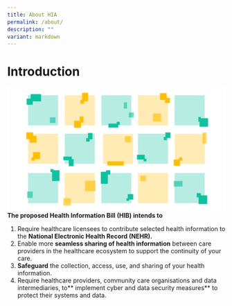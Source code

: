 ```yaml
---
title: About HIA
permalink: /about/
description: ""
variant: markdown
---
```

# Introduction
![](/images/about%20hia.png)
**The proposed Health Information Bill (HIB) intends to**
1. Require healthcare licensees to contribute selected health information to the **National Electronic Health Record (NEHR).**
2. Enable more **seamless sharing of health information** between care providers in the healthcare ecosystem to support the continuity of your care.
3. **Safeguard** the collection, access, use, and sharing of your health information.
4. Require healthcare providers, community care organisations and data intermediaries, to** implement cyber and data security measures** to protect their systems and data.